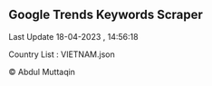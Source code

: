 

## Google Trends Keywords Scraper 
 
Last Update 18-04-2023 , 14:56:18

Country List :
VIETNAM.json



© Abdul Muttaqin 

